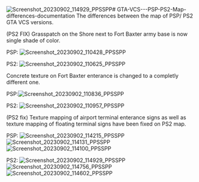 ![Screenshot_20230902_114929_PPSSPP](https://github.com/Domiiniik/GTA-VCS---PSP-PS2-Map-differences-documentation/assets/30195961/dc3565b7-6efd-4df0-9401-9a6941e6c0fe)# GTA-VCS---PSP-PS2-Map-differences-documentation
The differences between the map of PSP/ PS2 GTA VCS versions.

(PS2 FIX) Grasspatch on the Shore next to Fort Baxter army base is now single shade of color.

PSP:
![Screenshot_20230902_110428_PPSSPP](https://github.com/Domiiniik/GTA-VCS---PSP-PS2-Map-differences-documentation/assets/30195961/7e1b26ee-29c2-45eb-8dc8-b33a559a3f80)

PS2:
![Screenshot_20230902_110625_PPSSPP](https://github.com/Domiiniik/GTA-VCS---PSP-PS2-Map-differences-documentation/assets/30195961/952f52a0-ab51-4159-ac0b-ef24b7961013)

Concrete texture on Fort Baxter enterance is changed to a completly different one.

PSP:![Screenshot_20230902_110836_PPSSPP](https://github.com/Domiiniik/GTA-VCS---PSP-PS2-Map-differences-documentation/assets/30195961/4dfc109c-6b30-4eed-a7da-a2af8615f82a)

PS2:
![Screenshot_20230902_110957_PPSSPP](https://github.com/Domiiniik/GTA-VCS---PSP-PS2-Map-differences-documentation/assets/30195961/211bd96f-d4d2-4731-966c-de1de0165ccd)

(PS2 fix) Texture mapping of airport terminal enterance signs as well as texture mapping of floating terminal signs have been fixed on PS2 map.

PSP:
![Screenshot_20230902_114215_PPSSPP](https://github.com/Domiiniik/GTA-VCS---PSP-PS2-Map-differences-documentation/assets/30195961/a15188a6-c8c5-4aaf-9b36-f697191ba61e)
![Screenshot_20230902_114131_PPSSPP](https://github.com/Domiiniik/GTA-VCS---PSP-PS2-Map-differences-documentation/assets/30195961/85e4f983-d6da-4203-ab5b-f3e395e574e6)
![Screenshot_20230902_114100_PPSSPP](https://github.com/Domiiniik/GTA-VCS---PSP-PS2-Map-differences-documentation/assets/30195961/1fd1b2a0-8239-40eb-87a5-1d1cc7482e89)

PS2:
![Screenshot_20230902_114929_PPSSPP](https://github.com/Domiiniik/GTA-VCS---PSP-PS2-Map-differences-documentation/assets/30195961/4a5fd789-816a-44d8-9586-cea40e593adf)
![Screenshot_20230902_114756_PPSSPP](https://github.com/Domiiniik/GTA-VCS---PSP-PS2-Map-differences-documentation/assets/30195961/08c53890-559e-44ad-a083-6f3f8a54afb5)
![Screenshot_20230902_114602_PPSSPP](https://github.com/Domiiniik/GTA-VCS---PSP-PS2-Map-differences-documentation/assets/30195961/c9422226-1418-484f-acbd-0d225ed3583a)

